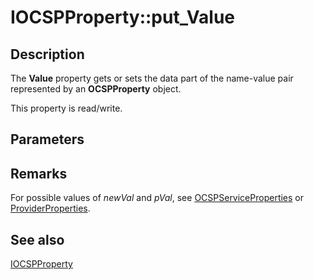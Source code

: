 # IOCSPProperty::put_Value

## Description

The **Value** property gets or sets the data part of the name-value pair represented by an **OCSPProperty** object.

This property is read/write.

## Parameters

## Remarks

For possible values of *newVal* and *pVal*, see [OCSPServiceProperties](https://learn.microsoft.com/windows/desktop/api/certadm/nf-certadm-iocspadmin-get_ocspserviceproperties) or [ProviderProperties](https://learn.microsoft.com/windows/desktop/api/certadm/nf-certadm-iocspcaconfiguration-get_providerproperties).

## See also

[IOCSPProperty](https://learn.microsoft.com/windows/desktop/api/certadm/nn-certadm-iocspproperty)